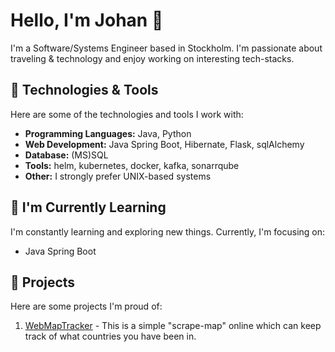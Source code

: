 # Hello, I'm Johan 👋

I'm a Software/Systems Engineer based in Stockholm. I'm passionate about traveling & technology and enjoy working on interesting tech-stacks.

## 🔧 Technologies & Tools

Here are some of the technologies and tools I work with:

- **Programming Languages:** Java, Python
- **Web Development:** Java Spring Boot, Hibernate, Flask, sqlAlchemy
- **Database:** (MS)SQL
- **Tools:** helm, kubernetes, docker, kafka, sonarrqube
- **Other:** I strongly prefer UNIX-based systems

## 🌱 I'm Currently Learning

I'm constantly learning and exploring new things. Currently, I'm focusing on:

- Java Spring Boot

## 💼 Projects

Here are some projects I'm proud of:

1. [WebMapTracker](https://github.com/JohanKovamees/WebMapTracker) - This is a simple "scrape-map" online which can keep track of what countries you have been in.
   <!-- 
3. [Project 2](Link to Project 2) - Brief description.
4. [Project 3](Link to Project 3) - Brief description.


You can find more of my work on my [personal website](Your Website Link) or on [LinkedIn](Your LinkedIn Profile Link).

## 📫 Contact Me

Feel free to reach out to me through:

- Email: [Your Email Address]
- LinkedIn: [Your LinkedIn Profile Link]
- Twitter: [Your Twitter Profile Link]
- Personal Website: [Your Website Link]

Let's connect and collaborate! 😄

-->
